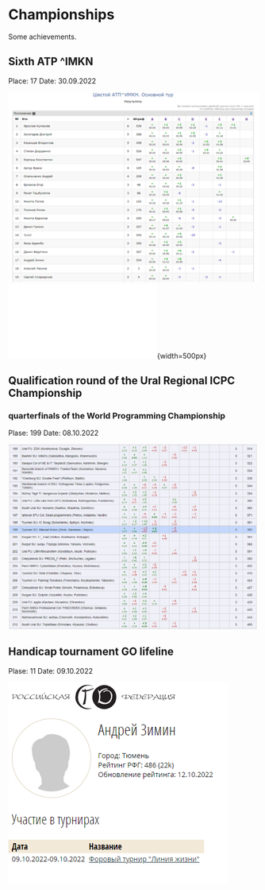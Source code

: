 # Championships
Some achievements.

## Sixth ATP ^IMKN

Place: 17
Date: 30.09.2022

![i](pic2.png)
![i](pic3.pdf){width=500px}

## Qualification round of the Ural Regional ICPC Championship 
### quarterfinals of the World Programming Championship

Plase: 199
Date: 08.10.2022

![i](pic1.png)

## Handicap tournament GO lifeline

Plase: 11
Date: 09.10.2022

![i](pic4.png)
